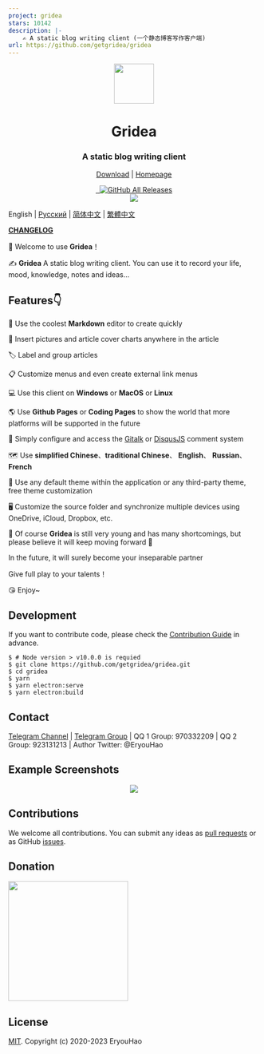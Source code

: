 ```yaml
---
project: gridea
stars: 10142
description: |-
    ✍️ A static blog writing client (一个静态博客写作客户端)
url: https://github.com/getgridea/gridea
---
```


<div align="center">
  <a href="https://gridea.dev">
    <img src="public/app-icons/gridea.png"  width="80px" height="80px">
  </a>
  <h1 align="center">
    Gridea
  </h1>
  <h3 align="center">
    A static blog writing client
  </h3>

  [Download](https://github.com/getgridea/gridea/releases) | [Homepage](https://gridea.dev/)

  <a href="https://github.com/getgridea/gridea/releases/latest">
    <img src="https://img.shields.io/github/release/getgridea/gridea.svg?style=flat-square" alt="">
  </a>

  <a href="https://github.com/getgridea/gridea/blob/master/LICENSE">
    <img src="https://img.shields.io/github/license/getgridea/gridea.svg?style=flat-square" alt="">
  </a>
  
  <a href="https://github.com/getgridea/gridea/releases/latest">
    <img alt="GitHub All Releases" src="https://img.shields.io/github/downloads/getgridea/gridea/total.svg?color=%2312b886&style=flat-square">
  </a>

</div>

<div align="center">
  <img src="gridea-app-en.png">

</div>

English | [Русский](https://github.com/getgridea/gridea/blob/master/README-ru.md)  | [简体中文](https://github.com/getgridea/gridea/blob/master/README-zh_CN.md)  | [繁體中文](https://github.com/getgridea/gridea/blob/master/README-zh_TW.md)

**[CHANGELOG](https://github.com/getgridea/gridea/blob/master/CHANGELOG.md)**

👏  Welcome to use **Gridea**！

✍️  **Gridea** A static blog writing client. You can use it to record your life, mood, knowledge, notes and ideas...


## Features👇
📝  Use the coolest **Markdown** editor to create quickly

🌉  Insert pictures and article cover charts anywhere in the article

🏷️  Label and group articles 

📋  Customize menus and even create external link menus

💻  Use this client on **Windows** or **MacOS**  or **Linux**

🌎  Use **Github Pages** or **Coding Pages** to show the world that more platforms will be supported in the future

💬  Simply configure and access the [Gitalk](https://github.com/gitalk/gitalk) or [DisqusJS](https://github.com/SukkaW/DisqusJS) comment system

🗺️  Use **simplified Chinese**、**traditional Chinese**、 **English**、 **Russian**、 **French**

🌁  Use any default theme within the application or any third-party theme, free theme customization

🖥  Customize the source folder and synchronize multiple devices using OneDrive, iCloud, Dropbox, etc.


🌱  Of course **Gridea** is still very young and has many shortcomings, but please believe it will keep moving forward 🏃

In the future, it will surely become your inseparable partner

Give full play to your talents！

😘  Enjoy~


## Development
If you want to contribute code, please check the [Contribution Guide](https://github.com/getgridea/gridea/wiki/%E8%B4%A1%E7%8C%AE%E6%8C%87%E5%8D%97) in advance.

``` shell
$ # Node version > v10.0.0 is requied
$ git clone https://github.com/getgridea/gridea.git
$ cd gridea
$ yarn
$ yarn electron:serve
$ yarn electron:build
```


## Contact
[Telegram Channel](https://t.me/joinchat/AAAAAEj82_lma0Y1wmyqUQ) | [Telegram Group](https://t.me/joinchat/IDY0ahRqb8NPodv95BNpBg)  | QQ 1 Group: 970332209 | QQ 2 Group: 923131213 | Author Twitter: @EryouHao


## Example Screenshots
<div align="center">
  <img src="./files/themes.png">
</div>


## Contributions
We welcome all contributions. You can submit any ideas as [pull requests](https://github.com/getgridea/gridea/pulls) or as GitHub [issues](https://github.com/getgridea/gridea/issues).   


## Donation
<div>
  <img src="./files/wechat.png" width="240px">
</div>


## License
[MIT](https://github.com/getgridea/gridea/blob/master/LICENSE). Copyright (c) 2020-2023 EryouHao

